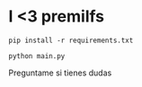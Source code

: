 # I <3 premilfs

```
pip install -r requirements.txt
```

```
python main.py
```

Preguntame si tienes dudas
